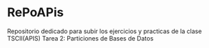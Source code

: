# RePoAPis
Repositorio dedicado para subir los ejercicios y practicas de la clase TSCII(APIS)
Tarea 2: Particiones de Bases de Datos